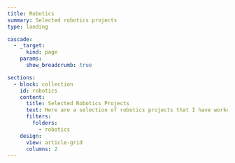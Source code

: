 ```yaml
---
title: Robotics
summary: Selected robotics projects
type: landing

cascade:
  - _target:
      kind: page
    params:
      show_breadcrumb: true

sections:
  - block: collection
    id: robotics
    content:
      title: Selected Robotics Projects
      text: Here are a selection of robotics projects that I have worked on over the years.
      filters:
        folders:
          - robotics
    design:
      view: article-grid
      columns: 2
---
```

